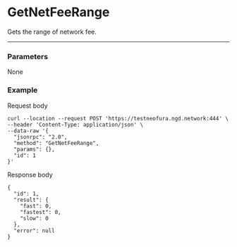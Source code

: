 # GetNetFeeRange
Gets the range of network fee.
<hr>

### Parameters

None


### Example

Request body

```
curl --location --request POST 'https://testneofura.ngd.network:444' \
--header 'Content-Type: application/json' \
--data-raw '{  
  "jsonrpc": "2.0",
  "method": "GetNetFeeRange",
  "params": {},
  "id": 1
}'
```
Response body

```json5
{
  "id": 1,
  "result": {
    "fast": 0,
    "fastest": 0,
    "slow": 0
  },
  "error": null
}
```
